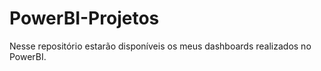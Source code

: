 # PowerBI-Projetos
Nesse repositório estarão disponíveis os meus dashboards realizados no PowerBI. 
